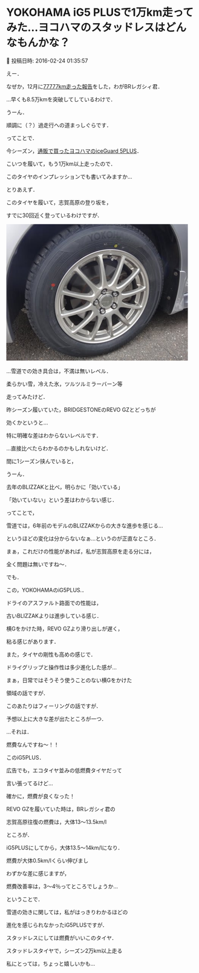 # YOKOHAMA iG5 PLUSで1万km走ってみた…ヨコハマのスタッドレスはどんなもんかな？

📅 投稿日時: 2016-02-24 01:35:57

えー．


なぜか，12月に[77777km走った報告](e9691982bfd538dd3f6f95ddb5bc29bdc.md)をした，わがBRレガシィ君．


…早くも8.5万kmを突破してしているわけで．


うーん．


順調に（？）過走行への道まっしぐらです．





ってことで．


今シーズン，[通販で買ったヨコハマのiceGuard 5PLUS](ed37f79b998c2bb8649b52639399bb425.md)．


こいつを履いて，もう1万km以上走ったので．


このタイヤのインプレッションでも書いてみますか…





とりあえず．


このタイヤを履いて，志賀高原の登り坂を，


すでに30回近く登っているわけですが．




![96de65df73383675180e17590a2d7d7d.jpg](images/96de65df73383675180e17590a2d7d7d.jpg)




…雪道での効き具合は，不満は無いレベル．





柔らかい雪，冷えた氷，ツルツルミラーバーン等


走ってみたけど．


昨シーズン履いていた，BRIDGESTONEのREVO GZとどっちが


効くかというと…


特に明確な差はわからないレベルです．





…直接比べたらわかるのかもしれないけど．


間に1シーズン挟んでいると，


うーん．


去年のBLIZZAKと比べ，明らかに「効いている」


「効いていない」という差はわからない感じ．





ってことで，


雪道では，6年前のモデルのBLIZZAKからの大きな進歩を感じる…


というほどの変化は分からないなぁ…というのが正直なところ．


まぁ，これだけの性能があれば，私が志賀高原を走る分には，


全く問題は無いですね～．





でも．


この，YOKOHAMAのiG5PLUS.．


ドライのアスファルト路面での性能は，


古いBLIZZAKよりは進歩している感じ．


横Gをかけた時，REVO GZより滑り出しが遅く，


粘る感じがあります．


また，タイヤの剛性も高めの感じで．


ドライグリップと操作性は多少進化した感が…


まぁ，日常ではそうそう使うことのない横Gをかけた


領域の話ですが．





このあたりはフィーリングの話ですが．


予想以上に大きな差が出たところが一つ．


…それは．


燃費なんですね～！！





このiG5PLUS．


広告でも，エコタイヤ並みの低燃費タイヤだって


言い張ってるけど…


確かに，燃費が良くなった！





REVO GZを履いていた時は，BRレガシィ君の


志賀高原往復の燃費は，大体13～13.5km/l


ところが．


iG5PLUSにしてから，大体13.5～14km/lになり．


燃費が大体0.5km/lくらい伸びまし





わずかな差に感じますが，


燃費改善率は，3～4％ってところでしょうか…





ということで．


雪道の効きに関しては，私がはっきりわかるほどの


進化を感じられなかったiG5PLUSですが．


スタッドレスにしては燃費がいいこのタイヤ．


スタッドレスタイヤで，シーズン2万km以上走る


私にとっては，ちょっと嬉しいかも…
